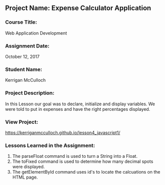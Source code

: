 ## Project Name:  Expense Calculator Application

### Course Title:
Web Application Development

### Assignment Date:  
October 12, 2017

### Student Name:  
Kerrigan McCulloch

### Project Description:
In this Lesson our goal was to declare, initialize and display variables. We were told to put in expenses and have the right percentages displayed. 

### View Project:
https://kerriganmcculloch.github.io/lesson4_javascript1/

### Lessons Learned in the Assignment:
1. The parseFloat command is used to turn a String into a Float. 
2. The toFixed command is used to determine how many decimal spots were displayed.
3. The getElementById command uses id's to locate the calcuations on the HTML page. 

